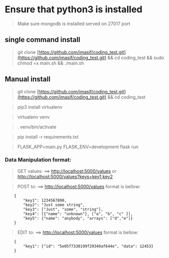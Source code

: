 # Ensure that python3 is installed

> Make sure mongodb is installed served on 27017 port

## single command install
> git clone [https://github.com/imasif/coding_test.git](https://github.com/imasif/coding_test.git) && cd coding_test && sudo chmod +x main.sh && ./main.sh

## Manual install

> git clone [https://github.com/imasif/coding_test.git](https://github.com/imasif/coding_test.git) && cd coding_test

> pip3 install virtualenv

> virtualenv venv

> . venv/bin/activate

> pip install -r requirements.txt

> FLASK_APP=main.py FLASK_ENV=development flask run

### Data Manipulation format:

> GET values: ==> [http://localhost:5000/values](http://localhost:5000/values) or [http://localhost:5000/values?keys=key1,key2](http://localhost:5000/values?keys=key1,key2)

> POST to: ==> [http://localhost:5000/values](http://localhost:5000/values) format is bellow:
```
    {
        "key1": 1234567890,
        "key2": "Just some string",
        "key3": ["Just", "some", "string"],
        "key4": [{"name": "unknown"}, ["a", "b", "c" ]],
        "key5": {"name": "anybody", "arrays": ["d","e"]}
    }
```

> EDIT to: ==> [http://localhost:5000/values](http://localhost:5000/values) format is bellow:
```
    {
        "key1": {"id": "5e05f7338199f29340af644e", "data": 12453}
    }
```